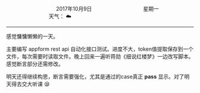 &nbsp;&nbsp;&nbsp;&nbsp;&nbsp;&nbsp;&nbsp;&nbsp;&nbsp;&nbsp;&nbsp;&nbsp;&nbsp;&nbsp;&nbsp;&nbsp;&nbsp;&nbsp;
&nbsp;&nbsp;&nbsp;&nbsp;&nbsp;&nbsp;&nbsp;&nbsp;&nbsp;&nbsp;&nbsp;&nbsp;&nbsp;&nbsp;           2017年10月9日
&nbsp;&nbsp;&nbsp;&nbsp;&nbsp;&nbsp;&nbsp;&nbsp;&nbsp;&nbsp;&nbsp;&nbsp;&nbsp;&nbsp;&nbsp;&nbsp;&nbsp;&nbsp;
&nbsp;&nbsp;&nbsp;&nbsp;&nbsp;&nbsp;&nbsp;&nbsp;&nbsp;&nbsp;&nbsp;&nbsp;&nbsp;&nbsp;                星期一
&nbsp;&nbsp;&nbsp;&nbsp;&nbsp;&nbsp;&nbsp;&nbsp;&nbsp;&nbsp;&nbsp;&nbsp;&nbsp;&nbsp;&nbsp;&nbsp;&nbsp;&nbsp;
&nbsp;&nbsp;&nbsp;&nbsp;&nbsp;&nbsp;&nbsp;&nbsp;&nbsp;&nbsp;&nbsp;&nbsp;&nbsp;&nbsp;&nbsp;&nbsp;&nbsp;&nbsp;
&nbsp;&nbsp;&nbsp;&nbsp;&nbsp;&nbsp;&nbsp;&nbsp;&nbsp;                                       天气： :cloud:
***        
          
感觉慵慵懒懒的一天。

主要编写 appform rest api 自动化接口测试。进度不大，token值提取保存到一个文件，每次需要时读取文件。晚上回来一遍听蒋勋《细说红楼梦》一边改写脚本。
感觉断言部分还需修改。

明天还得继续构思，断言需要强化，尤其是通过的case真正 **pass** 显示。对了明天得去交大听课 :sleepy:










  


